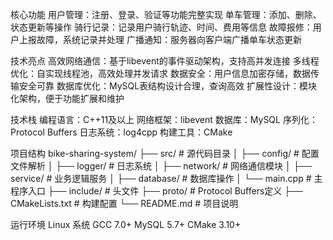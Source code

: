 核心功能
用户管理：注册、登录、验证等功能完整实现
单车管理：添加、删除、状态更新等操作
骑行记录：记录用户骑行轨迹、时间、费用等信息
故障报修：用户上报故障，系统记录并处理
广播通知：服务器向客户端广播单车状态更新

技术亮点
高效网络通信：基于libevent的事件驱动架构，支持高并发连接
多线程优化：自实现线程池，高效处理并发请求
数据安全：用户信息加密存储，数据传输安全可靠
数据库优化：MySQL表结构设计合理，查询高效
扩展性设计：模块化架构，便于功能扩展和维护

技术栈
编程语言：C++11及以上
网络框架：libevent
数据库：MySQL
序列化：Protocol Buffers
日志系统：log4cpp
构建工具：CMake

项目结构
bike-sharing-system/
├── src/                  # 源代码目录
│   ├── config/           # 配置文件解析
│   ├── logger/           # 日志系统
│   ├── network/          # 网络通信模块
│   ├── service/          # 业务逻辑服务
│   ├── database/         # 数据库操作
│   └── main.cpp          # 主程序入口
├── include/              # 头文件
├── proto/                # Protocol Buffers定义
├── CMakeLists.txt        # 构建配置
└── README.md             # 项目说明

运行环境
Linux 系统
GCC 7.0+
MySQL 5.7+
CMake 3.10+
